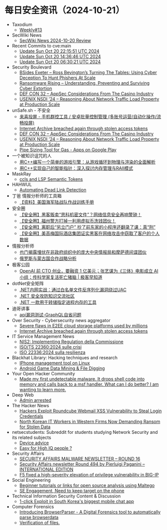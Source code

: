 # 每日安全资讯（2024-10-21）

- Taxodium
  - [Weekly#13](https://taxodium.ink/13.html)
- SecWiki News
  - [SecWiki News 2024-10-20 Review](http://www.sec-wiki.com/?2024-10-20)
- Recent Commits to cve:main
  - [Update Sun Oct 20 22:15:51 UTC 2024](https://github.com/trickest/cve/commit/3a5299f07973004f47ecddf33ea20fea8825655b)
  - [Update Sun Oct 20 14:36:46 UTC 2024](https://github.com/trickest/cve/commit/2d0e202768fc3db5fa1c4003453a1fac7b914cd7)
  - [Update Sun Oct 20 06:30:21 UTC 2024](https://github.com/trickest/cve/commit/a6a6b2819529b18e467238318dcb1d5b01a36bb1)
- Security Boulevard
  - [BSides Exeter –  Ross Bevington’s Turning The Tables: Using Cyber Deception To Hunt Phishers At Scale](https://securityboulevard.com/2024/10/bsides-exeter-ross-bevingtons-turning-the-tables-using-cyber-deception-to-hunt-phishers-at-scale/)
  - [Ransomware Rising – Understanding, Preventing and Surviving Cyber Extortion](https://securityboulevard.com/2024/10/ransomware-rising-understanding-preventing-and-surviving-cyber-extortion/)
  - [DEF CON 32 – AppSec Considerations From The Casino Industry](https://securityboulevard.com/2024/10/def-con-32-appsec-considerations-from-the-casino-industry/)
  - [USENIX NSDI ’24 – Reasoning About Network Traffic Load Property at Production Scale](https://securityboulevard.com/2024/10/usenix-nsdi-24-reasoning-about-network-traffic-load-property-at-production-scale/)
- unSafe.sh - 不安全
  - [来喜投屏 - 手机群控工具 / 安卓批量控制管理 (多账号运营/自动化操作/流畅投屏)](https://buaq.net/go-268285.html)
  - [Internet Archive breached again through stolen access tokens](https://buaq.net/go-268288.html)
  - [DEF CON 32 – AppSec Considerations From The Casino Industry](https://buaq.net/go-268297.html)
  - [USENIX NSDI ’24 – Reasoning About Network Traffic Load Property at Production Scale](https://buaq.net/go-268298.html)
  - [Pipe Sizing Tool for Gas - Apps on Google Play](https://buaq.net/go-268284.html)
- 一个被知识诅咒的人
  - [用C++编写一个简单的游戏引擎：从游戏循环到物理与渲染的全面解析](https://blog.csdn.net/nokiaguy/article/details/142918626)
  - [用C++实现自己的智能指针：深入探讨内存管理与RAII模式](https://blog.csdn.net/nokiaguy/article/details/142918435)
- MaskRay
  - [ccls and LSP Semantic Tokens](https://maskray.me/blog/2024-10-20-ccls-and-lsp-semantic-tokens)
- HAHWUL
  - [Automating Dead Link Detection](https://www.hahwul.com/2024/10/20/automating-dead-link-detection/)
- 丁爸 情报分析师的工具箱
  - [【资料】美国海军陆战队作战训练手册](https://mp.weixin.qq.com/s?__biz=MzI2MTE0NTE3Mw==&mid=2651147089&idx=1&sn=11582b81b3169c85b1ee7d924d867506&chksm=f1af3c6bc6d8b57d643ba4cf091ca29d99ad4bd522eff22f4a0c3a505f31fc4f259b212aa1dc&scene=58&subscene=0#rd)
- 安全圈
  - [【安全圈】黑客贩卖“思科机密文件”？网络信息安全再响警钟！](https://mp.weixin.qq.com/s?__biz=MzIzMzE4NDU1OQ==&mid=2652065379&idx=1&sn=426a360899dcd0db1b898d29d6c9a157&chksm=f36e6223c419eb35ba5c71775b60d22aba48f67dd6d49adeb3a87f7a4cccc94f9705e4677449&scene=58&subscene=0#rd)
  - [【安全圈】福州警方打掉一利用虚拟币洗钱团伙！](https://mp.weixin.qq.com/s?__biz=MzIzMzE4NDU1OQ==&mid=2652065379&idx=2&sn=3cd7d199549f21e5c523c2bdd013c464&chksm=f36e6223c419eb3564e212a46410a425c7cee66c650fd1281753f8f2ed435c994ebad143db3f&scene=58&subscene=0#rd)
  - [【安全圈】离职后“另立门户” 抄了前东家的小程序还翻录了课：真“刑”](https://mp.weixin.qq.com/s?__biz=MzIzMzE4NDU1OQ==&mid=2652065379&idx=3&sn=6b2c6731c63cc6bc7b68183c43a3c6e0&chksm=f36e6223c419eb357547a500fcd293ed116c07693dacad14d3b1a8a90d77c5833f9a4d4bf7f4&scene=58&subscene=0#rd)
  - [【安全圈】美高梅国际酒店集团证实黑客在网络攻击中窃取了客户的个人数据](https://mp.weixin.qq.com/s?__biz=MzIzMzE4NDU1OQ==&mid=2652065379&idx=4&sn=afe8eee832395bbfce424995be4eebab&chksm=f36e6223c419eb355dbb5df89229036eafc69e9dfb385262f2eee9df527813ddad9279e87c9e&scene=58&subscene=0#rd)
- 情报分析师
  - [也门揭露埋伏在非政府组织中的庞大中央情报局和摩萨德间谍团伙](https://mp.weixin.qq.com/s?__biz=MzA3Mjc1MTkwOA==&mid=2650556194&idx=1&sn=48e9355f2b256b4a9fd05e5927aa2ea6&chksm=87116969b066e07f6099b092bcbf51555cadab4412e315df2d7ed0bf3c418891ee40425e5b4f&scene=58&subscene=0#rd)
  - [俄罗斯与蒙古国合作战略分析](https://mp.weixin.qq.com/s?__biz=MzA3Mjc1MTkwOA==&mid=2650556194&idx=2&sn=02fb7ca60449ec1b28d0336314a4015b&chksm=87116969b066e07fe6f400480c646a19808a5c1f789df70dc3445e5fdb39087366d44f967112&scene=58&subscene=0#rd)
- 极客公园
  - [OpenAI 前 CTO 创业，要融资 1 亿美元；张艺谋为《三体》电影成立 AI 小组；传科学家复活死亡猪脑 | 极客早知道](https://mp.weixin.qq.com/s?__biz=MTMwNDMwODQ0MQ==&mid=2653059697&idx=1&sn=5e586d528c59522556b1377276898eee&chksm=7e5707c749208ed1ecfe9dd58a06b430216feb1af6a5f4cc3e263f5749c01f97eb0f83dd0fb0&scene=58&subscene=0#rd)
- dotNet安全矩阵
  - [.NET内网实战：通过白名单文件反序列化漏洞绕过UAC](https://mp.weixin.qq.com/s?__biz=MzUyOTc3NTQ5MA==&mid=2247496111&idx=1&sn=a9c13386be33a20f5686d5f025838111&chksm=fa595f42cd2ed654a4ffbdc980de3e3b470254c804574c60f2132169b7d98ecd75e80f386b73&scene=58&subscene=0#rd)
  - [.NET 安全攻防知识交流社区](https://mp.weixin.qq.com/s?__biz=MzUyOTc3NTQ5MA==&mid=2247496111&idx=2&sn=3c9c39f0c94a76277760538f2f713173&chksm=fa595f42cd2ed654e8969cb75bfa4e2b6d9402f47a4c5120ffc006c31c86d89ce4070b217e8a&scene=58&subscene=0#rd)
  - [.NET 一款用于转储指定进程内存的工具](https://mp.weixin.qq.com/s?__biz=MzUyOTc3NTQ5MA==&mid=2247496111&idx=3&sn=73a0b7b6f98428b1b8ba63b89fc6354f&chksm=fa595f42cd2ed6542802a2ab9885c9c8265c5662a784c4e78aab5e5f3c42841efffdc97ba446&scene=58&subscene=0#rd)
- 迪哥讲事
  - [api漏洞测试-GraphQL自省问题](https://mp.weixin.qq.com/s?__biz=MzIzMTIzNTM0MA==&mid=2247496184&idx=1&sn=7014f42d58aee7478234c29528d5208c&chksm=e8a5fb9bdfd2728d04ec4b21fd8e06a8354615684c8ab6ae00d618ea35f3b4eedfffaa5ba930&scene=58&subscene=0#rd)
- Over Security - Cybersecurity news aggregator
  - [Severe flaws in E2EE cloud storage platforms used by millions](https://www.bleepingcomputer.com/news/security/severe-flaws-in-e2ee-cloud-storage-platforms-used-by-millions/)
  - [Internet Archive breached again through stolen access tokens](https://www.bleepingcomputer.com/news/security/internet-archive-breached-again-through-stolen-access-tokens/)
- IT Service Management News
  - [NIS2: Implementing Regulation della Commissione](http://blog.cesaregallotti.it/2024/10/nis2-implementing-regulation-della.html)
  - [ISO/TS 22360:2024 sulle crisi](http://blog.cesaregallotti.it/2024/10/isots-223602024-sulle-crisi.html)
  - [ISO 22336:2024 sulla resilienza](http://blog.cesaregallotti.it/2024/10/iso-223362024-sulla-resilienza.html)
- Blackhat Library: Hacking techniques and research
  - [IPhone management tool on Linux](https://www.reddit.com/r/blackhat/comments/1g8ce1s/iphone_management_tool_on_linux/)
  - [Android Game Data Mining & File Digging](https://www.reddit.com/r/blackhat/comments/1g85ml2/android_game_data_mining_file_digging/)
- Your Open Hacker Community
  - [Made my first undetectable malware. It drops shell code into memory and calls back to a msf handler. What can I do better? I am wanting to learn more.](https://www.reddit.com/r/HowToHack/comments/1g8cbgq/made_my_first_undetectable_malware_it_drops_shell/)
- Deep Web
  - [Admin arrested](https://www.reddit.com/r/deepweb/comments/1g817qo/admin_arrested/)
- The Hacker News
  - [Hackers Exploit Roundcube Webmail XSS Vulnerability to Steal Login Credentials](https://thehackernews.com/2024/10/hackers-exploit-roundcube-webmail-xss.html)
  - [North Korean IT Workers in Western Firms Now Demanding Ransom for Stolen Data](https://thehackernews.com/2024/10/north-korean-it-workers-in-western.html)
- netsecstudents: Subreddit for students studying Network Security and its related subjects
  - [Device advice](https://www.reddit.com/r/netsecstudents/comments/1g88m62/device_advice/)
  - [Easy for High IQ people ?](https://www.reddit.com/r/netsecstudents/comments/1g7sdy2/easy_for_high_iq_people/)
- Security Affairs
  - [SECURITY AFFAIRS MALWARE NEWSLETTER – ROUND 16](https://securityaffairs.com/170047/malware/security-affairs-malware-newsletter-round-16.html)
  - [Security Affairs newsletter Round 494 by Pierluigi Paganini – INTERNATIONAL EDITION](https://securityaffairs.com/170041/breaking-news/security-affairs-newsletter-round-494-by-pierluigi-paganini-international-edition.html)
  - [F5 fixed a high-severity elevation of privilege vulnerability in BIG-IP](https://securityaffairs.com/170022/security/f5-patches-big-ip-elevation-of-privilege-bug.html)
- Social Engineering
  - [Beginner tutorials or links for open source analysis using Maltego](https://www.reddit.com/r/SocialEngineering/comments/1g8cd6o/beginner_tutorials_or_links_for_open_source/)
  - [SE Engagement, Need to keep target on the phone](https://www.reddit.com/r/SocialEngineering/comments/1g8baid/se_engagement_need_to_keep_target_on_the_phone/)
- Technical Information Security Content & Discussion
  - [1-click Exploit in South Korea's biggest mobile chat app](https://www.reddit.com/r/netsec/comments/1g81avh/1click_exploit_in_south_koreas_biggest_mobile/)
- Computer Forensics
  - [Introducing BrowserParser - A Digital Forensics tool to automatically parse browserdata](https://www.reddit.com/r/computerforensics/comments/1g88az7/introducing_browserparser_a_digital_forensics/)
  - [Verification of files.](https://www.reddit.com/r/computerforensics/comments/1g892sz/verification_of_files/)
